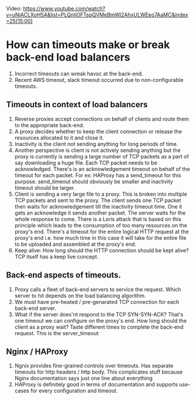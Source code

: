 Video: https://www.youtube.com/watch?v=uNjACLXoH5A&list=PLQnljOFTspQVMeBmWI2AhxULWEeo7AaMC&index=25(15:00)

# How can timeouts make or break back-end load balancers
1. Incorrect timeouts can wreak havoc at the back-end. 
2. Recent AWS timeout, slack timeout occurred due to non-configurable timeouts. 

## Timeouts in context of load balancers
1. Reverse proxies accept connections on behalf of clients and route them to the appropriate back-end.
2. A proxy decides whether to keep the client connection or release the resources allocated to it and close it.
3. Inactivity is the client not sending anything for long periods of time. 
4. Another perspective is client is not actively sending anything but the proxy is currently is sending a large number of TCP packets as a part of say downloading a huge file. Each TCP packet needs to be acknowledged. There's is an acknowledgement timeout on behalf of the timeout for each packet. For ex: HAProxy has a send_timeout for this purpose. send_timeout should obviously be smaller and inactivity timeout should be larger.
5. Client is sending a very large file to a proxy. This is broken into multiple TCP packets and sent to the proxy. The client sends one TCP packet then waits for acknowledgement till the inactivity timeout time. One it gets an acknowledge it sends another packet. The server waits for the whole response to come. There is a Loris attack that is based on this principle which leads to the consumption of too many resources on the proxy's end. There's a timeout for the entire logical HTTP request at the proxy's end i.e. how much time in this case it will take for the entire file to be uploaded and assembled at the proxy's end.
6. Keep alive: How long should the HTTP connection should be kept alive?  TCP itself has a keep live concept. 

## Back-end aspects of timeouts.
1. Proxy calls a fleet of back-end servers to service the request. Which server to hit depends on the load balancing algorithm.
2. We must have pre-heated / pre-genarated TCP connection for each back-end server.
3. What if the server does'nt respond to the TCP SYN-SYN-ACK? That's one timeout we can configure on the proxy's end. How long should the client as a proxy wait? Taste different times to complete the back-end request. This is the server_timeout


## Nginx / HAProxy
1. Ngnix provides fine-grained controls over timeouts. Has separate timeouts for http headers / http body. This complicates stuff because Nginx documentation says just one line about everything
2. HAProxy is definitely good in terms of documentation and supports use-cases for every configuration and timeout. 